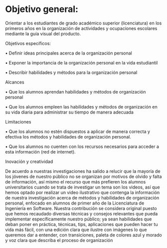 # Objetivo general:

Orientar a los estudiantes de grado académico superior (licenciatura) en los primeros años en la organización de actividades y ocupaciones escolares mediante la guía visual del producto.

Objetivos específicos:

•	Definir ideas principales acerca de la organización personal

•	Exponer la importancia de la organización personal en la vida estudiantil


•	Describir habilidades y métodos para la organización personal

Alcances

•	Que los alumnos aprendan habilidades y métodos  de organización personal



•	Que los alumnos empleen las habilidades y métodos  de organización en su vida diaria para administrar su tiempo de manera adecuada


Limitaciones


•	Que los alumnos no estén dispuestos a aplicar de manera correcta y efectiva los métodos y habilidades de organización personal.

•	Que los alumnos no cuenten con los recursos necesarios para acceder a esta información (red de internet).


Inovación y creatividad

De acuerdo a nuestras investigaciones ha salido a relucir que la mayoría de los jóvenes de nuestro público no se organizan por motivos de olvido y falta de información, así mismo el recurso que más prefieren los alumnos universitarios cuando se trata de investigar un tema son los videos, así que hemos optado por realizar un video ilustrativo que contenga la información de nuestra investigación acerca de métodos y habilidades de organización personal, enfocado en alumnos de primer año de la Licenciatura de Ingeniería en Software. Nuestra contribución se considera original puesto que hemos recaudado diversas técnicas y consejos relevantes que pueda implementar específicamente nuestro público; ya sean habilidades que deban poner en práctica, técnicas, tips, aplicaciones que pueden hacer tu vida más fácil, con una edición clara que ilustre con imágenes lo que queremos dar a entender, con transiciones, paleta de colores azul y morado y voz clara que describa el proceso de organización
